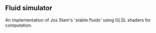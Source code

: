 ## Fluid simulator
An implementation of Jos Stam's 'stable fluids' using GLSL shaders for computation.

